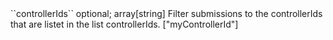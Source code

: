 <tr><td>``controllerIds``</td>
	
<td>optional; array[string]</td>
	
<td>Filter submissions to the controllerIds that are listet in the list controllerIds.
 
</td>


<td> ["myControllerId"]</td>
<td></td></tr>

